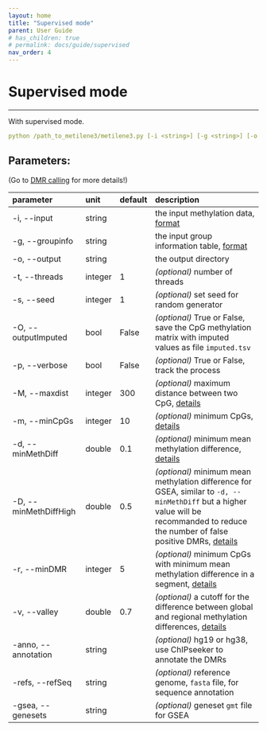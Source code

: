```yaml
---
layout: home
title: "Supervised mode"
parent: User Guide
# has_children: true
# permalink: docs/guide/supervised
nav_order: 4
---
```


# Supervised mode

---

With supervised mode.

```yaml
python /path_to_metilene3/metilene3.py [-i <string>] [-g <string>] [-o <string>] [optional options...]
```

## Parameters:

(Go to [DMR calling](./DMR.html) for more details!)

| parameter | unit  | default | description
|:--------|:-------------------------------|:---|:------------------------------|
| -i, \--input | string |  | the input methylation data, [format](../quick-example.html#cpg-methylation-matrix-methylationmat)
| -g, \--groupinfo | string |  | the input group information table, [format](../quick-example.html#group-information-table-samples_groupstsv)
| -o, \--output | string |  | the output directory
| -t, \--threads | integer | 1 | _(optional)_ number of threads
| -s, \--seed | integer | 1 | _(optional)_ set seed for random generator
| -O, \--outputImputed | bool | False | _(optional)_ True or False, save the CpG methylation matrix with imputed values as file ```imputed.tsv```
| -p, \--verbose | bool | False | _(optional)_ True or False, track the process
| -M, \--maxdist | integer | 300 | _(optional)_ maximum distance between two CpG, [details](DMR.html#presegmentation)
| -m, \--minCpGs | integer | 10 | _(optional)_ minimum CpGs, [details](DMR.html#segmentation)
| -d, \--minMethDiff | double | 0.1 | _(optional)_ minimum mean methylation difference, [details](DMR.html#segmentation)
| -D, \--minMethDiffHigh | double | 0.5 | _(optional)_ minimum mean methylation difference for GSEA, similar to ```-d, --minMethDiff``` but a higher value will be recommanded to reduce the number of false positive DMRs, [details](./DMR.html#segmentation)
| -r, \--minDMR | integer | 5 | _(optional)_ minimum CpGs with minimum mean methylation difference in a segment, [details](DMR.html#segmentation)
| -v, \--valley | double | 0.7 | _(optional)_ a cutoff for the difference between global and regional methylation differences, [details](http://legacy.bioinf.uni-leipzig.de/Software/metilene/Manual/#parameter_-v)
| -anno, \--annotation | string |  | _(optional)_ hg19 or hg38, use ChIPseeker to annotate the DMRs 
| -refs, \--refSeq | string |  | _(optional)_ reference genome, ```fasta``` file, for sequence annotation
| -gsea, \--genesets | string |  | _(optional)_ geneset ```gmt``` file for GSEA